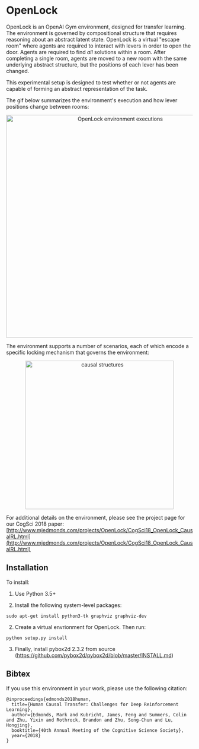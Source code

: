 # OpenLock

OpenLock is an OpenAI Gym environment, designed for transfer learning. The environment is governed by compositional structure that requires reasoning about an abstract latent state. OpenLock is a virtual "escape room" where agents are required to interact with levers in order to open the door. Agents are required to find _all_ solutions within a room. After completing a single room, agents are moved to a new room with the same underlying abstract structure, but the positions of each lever has been changed. 

This experimental setup is designed to test whether or not agents are capable of forming an abstract representation of the task.

The gif below summarizes the environment's execution and how lever positions change between rooms:

<center><img src="http://www.mjedmonds.com/projects/OpenLock/CogSci18_openlock_solutions.gif" alt="OpenLock environment executions" width="600"></center>

The environment supports a number of scenarios, each of which encode a specific locking mechanism that governs the environment:

<center><img src="http://www.mjedmonds.com/projects/OpenLock/causal_structures.png" alt="causal structures" width="400"></center>

For additional details on the environment, please see the project page for our CogSci 2018 paper: [http://www.mjedmonds.com/projects/OpenLock/CogSci18_OpenLock_CausalRL.html](http://www.mjedmonds.com/projects/OpenLock/CogSci18_OpenLock_CausalRL.html)

## Installation
To install:

1. Use Python 3.5+

2. Install the following system-level packages:
```
sudo apt-get install python3-tk graphviz graphviz-dev
```

2. Create a virtual envrionment for OpenLock. Then run:
```
python setup.py install
```

3. Finally, install pybox2d 2.3.2 from source (https://github.com/pybox2d/pybox2d/blob/master/INSTALL.md)

## Bibtex
If you use this environment in your work, please use the following citation:
```
@inproceedings{edmonds2018human,
  title={Human Causal Transfer: Challenges for Deep Reinforcement Learning},
  author={Edmonds, Mark and Kubricht, James, Feng and Summers, Colin and Zhu, Yixin and Rothrock, Brandon and Zhu, Song-Chun and Lu, Hongjing},
  booktitle={40th Annual Meeting of the Cognitive Science Society},
  year={2018}
}
```
